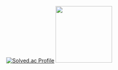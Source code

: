 [![Solved.ac Profile](http://mazassumnida.wtf/api/v2/generate_badge?boj=tjdvyzl12)](https://solved.ac/tjdvyzl12/)
<a href="https://www.credly.com/badges/75153b9c-d807-4d5b-a0de-2445ab32a5b5/public_url"><img src="https://github.com/user-attachments/assets/9f6733ea-1568-4dbe-866c-dfa0f0934f99" width="150"></a>

